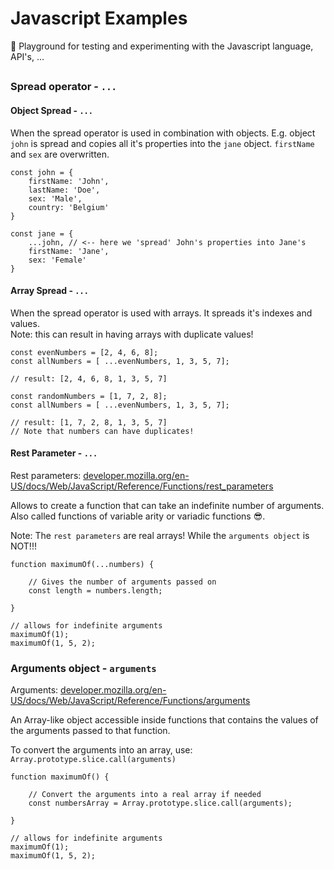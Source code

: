 # Javascript Examples

🎉 Playground for testing and experimenting with the Javascript language, API's, ...

## 

### Spread operator - `...`

#### Object Spread - `...`

When the spread operator is used in combination with objects. 
E.g. object `john` is spread and copies all it's properties into the `jane` object. `firstName` and `sex` are overwritten.

```
const john = {
    firstName: 'John',
    lastName: 'Doe',
    sex: 'Male',
    country: 'Belgium'
}

const jane = {
    ...john, // <-- here we 'spread' John's properties into Jane's
    firstName: 'Jane',
    sex: 'Female'
}
```

#### Array Spread - `...`

When the spread operator is used with arrays. It spreads it's indexes and values.   
Note: this can result in having arrays with duplicate values!  

```
const evenNumbers = [2, 4, 6, 8];
const allNumbers = [ ...evenNumbers, 1, 3, 5, 7];

// result: [2, 4, 6, 8, 1, 3, 5, 7]
```

```
const randomNumbers = [1, 7, 2, 8];
const allNumbers = [ ...evenNumbers, 1, 3, 5, 7];

// result: [1, 7, 2, 8, 1, 3, 5, 7]
// Note that numbers can have duplicates!
```

#### Rest Parameter - `...`

Rest parameters: [developer.mozilla.org/en-US/docs/Web/JavaScript/Reference/Functions/rest_parameters](https://developer.mozilla.org/en-US/docs/Web/JavaScript/Reference/Functions/rest_parameters)

Allows to create a function that can take an indefinite number of arguments. Also called functions of variable arity or variadic functions 😎.

Note: The `rest parameters` are real arrays! While the `arguments object` is NOT!!!

```
function maximumOf(...numbers) {

    // Gives the number of arguments passed on
    const length = numbers.length; 
    
}

// allows for indefinite arguments 
maximumOf(1);
maximumOf(1, 5, 2);
```

### Arguments object - `arguments`

Arguments: [developer.mozilla.org/en-US/docs/Web/JavaScript/Reference/Functions/arguments](https://developer.mozilla.org/en-US/docs/Web/JavaScript/Reference/Functions/arguments)

An Array-like object accessible inside functions that contains the values of the arguments passed to that function.

To convert the arguments into an array, use:  
`Array.prototype.slice.call(arguments)`

```
function maximumOf() {
    
    // Convert the arguments into a real array if needed
    const numbersArray = Array.prototype.slice.call(arguments); 
    
}

// allows for indefinite arguments 
maximumOf(1);
maximumOf(1, 5, 2);
```